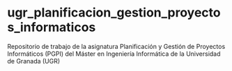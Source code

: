 # ugr_planificacion_gestion_proyectos_informaticos
Repositorio de trabajo de la asignatura Planificación y Gestión de Proyectos Informáticos (PGPI) del Máster en Ingeniería Informática de la Universidad de Granada (UGR)
